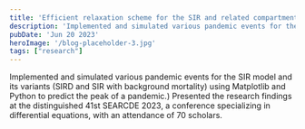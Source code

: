 ```yaml
---
title: 'Efficient relaxation scheme for the SIR and related compartmental models.'
description: 'Implemented and simulated various pandemic events for the SIR model and its variants'
pubDate: 'Jun 20 2023'
heroImage: '/blog-placeholder-3.jpg'
tags: ["research"]
---
```


Implemented and simulated various pandemic events for the SIR model and its variants (SIRD and SIR with background mortality) using Matplotlib and Python to predict the peak of a pandemic.)
Presented the research findings at the distinguished 41st SEARCDE 2023, a conference specializing in differential equations, with an attendance of 70 scholars.

